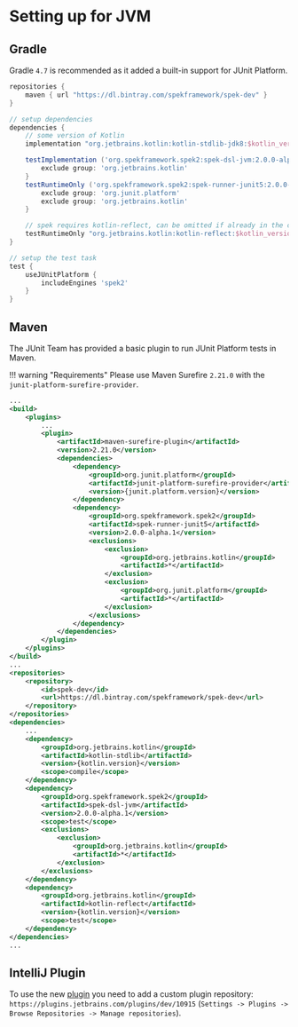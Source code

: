 # Setting up for JVM

## Gradle
Gradle `4.7` is recommended as it added a built-in support for JUnit Platform.

```groovy
repositories {
    maven { url "https://dl.bintray.com/spekframework/spek-dev" }
}

// setup dependencies
dependencies {
    // some version of Kotlin
    implementation "org.jetbrains.kotlin:kotlin-stdlib-jdk8:$kotlin_version"

    testImplementation ('org.spekframework.spek2:spek-dsl-jvm:2.0.0-alpha.1')  {
        exclude group: 'org.jetbrains.kotlin'
    }
    testRuntimeOnly ('org.spekframework.spek2:spek-runner-junit5:2.0.0-alpha.1') {
        exclude group: 'org.junit.platform'
        exclude group: 'org.jetbrains.kotlin'
    }

    // spek requires kotlin-reflect, can be omitted if already in the classpath
    testRuntimeOnly "org.jetbrains.kotlin:kotlin-reflect:$kotlin_version"
}

// setup the test task
test {
    useJUnitPlatform {
        includeEngines 'spek2'
    }
}
```

## Maven
The JUnit Team has provided a basic plugin to run JUnit Platform tests in Maven.

!!! warning "Requirements"
    Please use Maven Surefire `2.21.0` with the `junit-platform-surefire-provider`.
```xml
...
<build>
    <plugins>
        ...
        <plugin>
            <artifactId>maven-surefire-plugin</artifactId>
            <version>2.21.0</version>
            <dependencies>
                <dependency>
                    <groupId>org.junit.platform</groupId>
                    <artifactId>junit-platform-surefire-provider</artifactId>
                    <version>{junit.platform.version}</version>
                </dependency>
                <dependency>
                    <groupId>org.spekframework.spek2</groupId>
                    <artifactId>spek-runner-junit5</artifactId>
                    <version>2.0.0-alpha.1</version>
                    <exclusions>
                        <exclusion>
                            <groupId>org.jetbrains.kotlin</groupId>
                            <artifactId>*</artifactId>
                        </exclusion>
                        <exclusion>
                            <groupId>org.junit.platform</groupId>
                            <artifactId>*</artifactId>
                        </exclusion>
                    </exclusions>
                </dependency>
            </dependencies>
        </plugin>
    </plugins>
</build>
...
<repositories>
    <repository>
        <id>spek-dev</id>
        <url>https://dl.bintray.com/spekframework/spek-dev</url>
    </repository>
</repositories>
<dependencies>
    ...
    <dependency>
        <groupId>org.jetbrains.kotlin</groupId>
        <artifactId>kotlin-stdlib</artifactId>
        <version>{kotlin.version}</version>
        <scope>compile</scope>
    </dependency>
    <dependency>
        <groupId>org.spekframework.spek2</groupId>
        <artifactId>spek-dsl-jvm</artifactId>
        <version>2.0.0-alpha.1</version>
        <scope>test</scope>
        <exclusions>
            <exclusion>
                <groupId>org.jetbrains.kotlin</groupId>
                <artifactId>*</artifactId>
            </exclusion>
        </exclusions>
    </dependency>
    <dependency>
        <groupId>org.jetbrains.kotlin</groupId>
        <artifactId>kotlin-reflect</artifactId>
        <version>{kotlin.version}</version>
        <scope>test</scope>
    </dependency>
</dependencies>
...
```

## IntelliJ Plugin
To use the new [plugin](https://plugins.jetbrains.com/plugin/10915-spek-framework) you need to add a custom plugin repository: `https://plugins.jetbrains.com/plugins/dev/10915` (`Settings -> Plugins -> Browse Repositories -> Manage repositories`).
